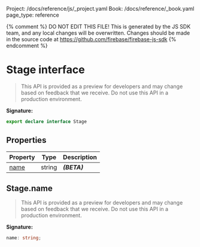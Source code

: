 Project: /docs/reference/js/_project.yaml
Book: /docs/reference/_book.yaml
page_type: reference

{% comment %}
DO NOT EDIT THIS FILE!
This is generated by the JS SDK team, and any local changes will be
overwritten. Changes should be made in the source code at
https://github.com/firebase/firebase-js-sdk
{% endcomment %}

# Stage interface
> This API is provided as a preview for developers and may change based on feedback that we receive. Do not use this API in a production environment.
> 


<b>Signature:</b>

```typescript
export declare interface Stage 
```

## Properties

|  Property | Type | Description |
|  --- | --- | --- |
|  [name](./firestore_.stage.md#stagename) | string | <b><i>(BETA)</i></b> |

## Stage.name

> This API is provided as a preview for developers and may change based on feedback that we receive. Do not use this API in a production environment.
> 

<b>Signature:</b>

```typescript
name: string;
```
